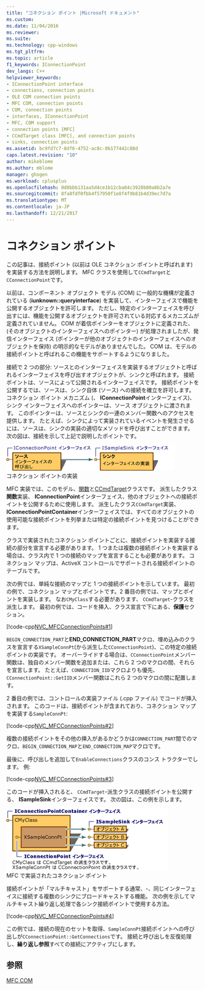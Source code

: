```yaml
---
title: "コネクション ポイント |Microsoft ドキュメント"
ms.custom: 
ms.date: 11/04/2016
ms.reviewer: 
ms.suite: 
ms.technology: cpp-windows
ms.tgt_pltfrm: 
ms.topic: article
f1_keywords: IConnectionPoint
dev_langs: C++
helpviewer_keywords:
- IConnectionPoint interface
- connections, connection points
- OLE COM connection points
- MFC COM, connection points
- COM, connection points
- interfaces, IConnectionPoint
- MFC, COM support
- connection points [MFC]
- CCmdTarget class [MFC], and connection points
- sinks, connection points
ms.assetid: bc9fd7c7-8df6-4752-ac8c-0b177442c88d
caps.latest.revision: "10"
author: mikeblome
ms.author: mblome
manager: ghogen
ms.workload: cplusplus
ms.openlocfilehash: 0d8bbb131aa5d4ce1b12cba84c3928b80a8b2a7e
ms.sourcegitcommit: 8fa8fdf0fbb4f57950f1e8f4f9b81b4d39ec7d7a
ms.translationtype: MT
ms.contentlocale: ja-JP
ms.lasthandoff: 12/21/2017
---
```

# <a name="connection-points"></a>コネクション ポイント
この記事は、接続ポイント (以前は OLE コネクション ポイントと呼ばれます) を実装する方法を説明します。 MFC クラスを使用して`CCmdTarget`と`CConnectionPoint`です。  
  
 以前は、コンポーネント オブジェクト モデル (COM) に一般的な機構が定義されている (**iunknown::queryinterface**) を実装して、インターフェイスで機能を公開するオブジェクトを許可します。 ただし、特定のインターフェイスを呼び出すには、機能を公開するオブジェクトを許可されている対応するメカニズムが定義されていません。 COM が着信ポインターをオブジェクトに定義された、(そのオブジェクトのインターフェイスへのポインター) が処理されましたが、発信インターフェイス (ポインターが他のオブジェクトのインターフェイスへのオブジェクトを保持) の明示的なモデルがありませんでした。 COM は、モデルの接続ポイントと呼ばれるこの機能をサポートするようになりました。  
  
 接続で 2 つの部分: ソースとのインターフェイスを実装するオブジェクトと呼ばれるインターフェイスを呼び出すオブジェクトが、シンクと呼ばれます。 接続ポイントは、ソースによって公開されるインターフェイスです。 接続ポイントを公開するでは、ソースは、シンク自体 (ソース) への接続を確立を許可します。 コネクション ポイント メカニズム (、 **IConnectionPoint**インターフェイス)、シンク インターフェイスへのポインターは、ソース オブジェクトに渡されます。 このポインターは、ソースとシンクの一連のメンバー関数へのアクセスを提供します。 たとえば、シンクによって実装されているイベントを発生させるには、ソースは、シンクの実装の適切なメソッドを呼び出すことができます。 次の図は、接続を示して上記で説明したポイントです。  
  
 ![接続ポイントを実装](../mfc/media/vc37lh1.gif "vc37lh1")  
コネクション ポイントの実装  
  
 MFC 実装では、このモデル、[関数](../mfc/reference/cconnectionpoint-class.md)と[CCmdTarget](../mfc/reference/ccmdtarget-class.md)クラスです。 派生したクラス**関数**実装、 **IConnectionPoint**インターフェイス、他のオブジェクトへの接続ポイントを公開するために使用します。 派生したクラス`CCmdTarget`実装、 **IConnectionPointContainer**インターフェイスでは、すべてのオブジェクトの使用可能な接続ポイントを列挙または特定の接続ポイントを見つけることができます。  
  
 クラスで実装されたコネクション ポイントごとに、接続ポイントを実装する接続の部分を宣言する必要があります。 1 つまたは複数の接続ポイントを実装する場合は、クラス内で 1 つの接続のマップを宣言することも必要があります。 コネクション マップは、ActiveX コントロールでサポートされる接続ポイントのテーブルです。  
  
 次の例では、単純な接続のマップと 1 つの接続ポイントを示しています。 最初の例で、コネクション マップとポイントです。2 番目の例では、マップとポイントを実装します。 なお`CMyClass`する必要があります、 `CCmdTarget`-クラスを派生します。 最初の例では、コードを挿入、クラス宣言で下にある、**保護**セクション。  
  
 [!code-cpp[NVC_MFCConnectionPoints#1](../mfc/codesnippet/cpp/connection-points_1.h)]  
  
 `BEGIN_CONNECTION_PART`と**END_CONNECTION_PART**マクロ、埋め込みのクラスを宣言する`XSampleConnPt`(から派生した`CConnectionPoint`)、この特定の接続ポイントの実装です。 オーバーライドする場合は、`CConnectionPoint`メンバー関数は、独自のメンバー関数を追加または、これら 2 つのマクロの間、それらを宣言します。 たとえば、`CONNECTION_IID`マクロよりも優先、`CConnectionPoint::GetIID`メンバー関数はこれら 2 つのマクロの間に配置します。  
  
 2 番目の例では、コントロールの実装ファイル (.cpp ファイル) でコードが挿入されます。 このコードは、接続ポイントが含まれており、コネクション マップを実装する`SampleConnPt`:  
  
 [!code-cpp[NVC_MFCConnectionPoints#2](../mfc/codesnippet/cpp/connection-points_2.cpp)]  
  
 複数の接続ポイントをその他の挿入があるかどうかは`CONNECTION_PART`間でのマクロ、`BEGIN_CONNECTION_MAP`と`END_CONNECTION_MAP`マクロです。  
  
 最後に、呼び出しを追加して`EnableConnections`クラスのコンス トラクターでします。 例:  
  
 [!code-cpp[NVC_MFCConnectionPoints#3](../mfc/codesnippet/cpp/connection-points_3.cpp)]  
  
 このコードが挿入されると、 `CCmdTarget`-派生クラスの接続ポイントを公開する、 **ISampleSink**インターフェイスです。 次の図は、この例を示します。  
  
 ![MFC を使用して実装されたコネクション ポイント](../mfc/media/vc37lh2.gif "vc37lh2")  
MFC で実装されたコネクション ポイント  
  
 接続ポイントが「マルチキャスト」をサポートする通常、-、同じインターフェイスに接続する複数のシンクにブロードキャストする機能。 次の例を示してマルチキャスト繰り返し処理で各シンク接続ポイントで使用する方法。  
  
 [!code-cpp[NVC_MFCConnectionPoints#4](../mfc/codesnippet/cpp/connection-points_4.cpp)]  
  
 この例では、接続の現在のセットを取得、`SampleConnPt`接続ポイントへの呼び出しが`CConnectionPoint::GetConnections`です。 接続と呼び出しを反復処理し、**繰り返し参照**すべての接続にアクティブにします。  
  
## <a name="see-also"></a>参照  
 [MFC COM](../mfc/mfc-com.md)

